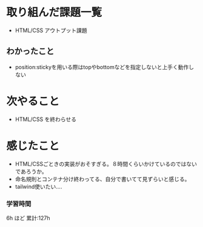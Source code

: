 # 取り組んだ課題一覧

- HTML/CSS アウトプット課題

## わかったこと

- position:stickyを用いる際はtopやbottomなどを指定しないと上手く動作しない
# 次やること

- HTML/CSS を終わらせる

# 感じたこと

- HTML/CSSごときの実装がおそすぎる。８時間くらいかけているのではないであろうか。
- 命名規則とコンテナ分け終わってる、自分で書いてて見ずらいと感じる。
- tailwind使いたい....

### 学習時間

6h ほど
累計:127h
